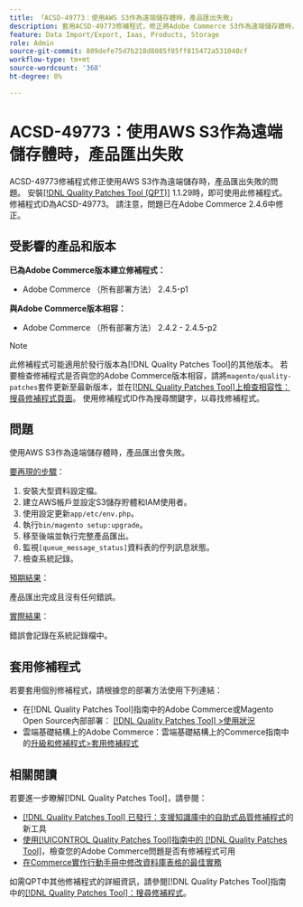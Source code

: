 ```yaml
---
title: 「ACSD-49773：使用AWS S3作為遠端儲存體時，產品匯出失敗」
description: 套用ACSD-49773修補程式，修正將Adobe Commerce S3作為遠端儲存體時，產品匯出失敗的AWS問題。
feature: Data Import/Export, Iaas, Products, Storage
role: Admin
source-git-commit: 809defe75d7b218d8085f85ff815472a531040cf
workflow-type: tm+mt
source-wordcount: '368'
ht-degree: 0%

---
```


# ACSD-49773：使用AWS S3作為遠端儲存體時，產品匯出失敗

ACSD-49773修補程式修正使用AWS S3作為遠端儲存時，產品匯出失敗的問題。 安裝[[!DNL Quality Patches Tool (QPT)]](https://experienceleague.adobe.com/en/docs/commerce-knowledge-base/kb/announcements/commerce-announcements/magento-quality-patches-released-new-tool-to-self-serve-quality-patches) 1.1.29時，即可使用此修補程式。 修補程式ID為ACSD-49773。 請注意，問題已在Adobe Commerce 2.4.6中修正。

## 受影響的產品和版本

**已為Adobe Commerce版本建立修補程式：**

* Adobe Commerce （所有部署方法） 2.4.5-p1

**與Adobe Commerce版本相容：**

* Adobe Commerce （所有部署方法） 2.4.2 - 2.4.5-p2

>[!NOTE]
>
>此修補程式可能適用於發行版本為[!DNL Quality Patches Tool]的其他版本。 若要檢查修補程式是否與您的Adobe Commerce版本相容，請將`magento/quality-patches`套件更新至最新版本，並在[[!DNL Quality Patches Tool]上檢查相容性：搜尋修補程式頁面](https://experienceleague.adobe.com/tools/commerce-quality-patches/index.html)。 使用修補程式ID作為搜尋關鍵字，以尋找修補程式。

## 問題

使用AWS S3作為遠端儲存體時，產品匯出會失敗。

<u>要再現的步驟</u>：

1. 安裝大型資料設定檔。
1. 建立AWS帳戶並設定S3儲存貯體和IAM使用者。
1. 使用設定更新`app/etc/env.php`。
1. 執行`bin/magento setup:upgrade`。
1. 移至後端並執行完整產品匯出。
1. 監視`[queue_message_status]`資料表的佇列訊息狀態。
1. 檢查系統記錄。

<u>預期結果</u>：

產品匯出完成且沒有任何錯誤。

<u>實際結果</u>：

錯誤會記錄在系統記錄檔中。

## 套用修補程式

若要套用個別修補程式，請根據您的部署方法使用下列連結：

* 在[!DNL Quality Patches Tool]指南中的Adobe Commerce或Magento Open Source內部部署： [[!DNL Quality Patches Tool] >使用狀況](/help/tools/quality-patches-tool/usage.md)
* 雲端基礎結構上的Adobe Commerce：雲端基礎結構上的Commerce指南中的[升級和修補程式>套用修補程式](https://experienceleague.adobe.com/docs/commerce-cloud-service/user-guide/develop/upgrade/apply-patches.html)

## 相關閱讀

若要進一步瞭解[!DNL Quality Patches Tool]，請參閱：

* [[!DNL Quality Patches Tool] 已發行：支援知識庫中的自助式品質修補程式](https://experienceleague.adobe.com/en/docs/commerce-knowledge-base/kb/announcements/commerce-announcements/magento-quality-patches-released-new-tool-to-self-serve-quality-patches)的新工具
* [使用[!UICONTROL Quality Patches Tool]指南中的 [!DNL Quality Patches Tool]](/help/tools/quality-patches-tool/patches-available-in-qpt/check-patch-for-magento-issue-with-magento-quality-patches.md)，檢查您的Adobe Commerce問題是否有修補程式可用
* [在Commerce實作行動手冊中修改資料庫表格的最佳實務](https://experienceleague.adobe.com/en/docs/commerce-operations/implementation-playbook/best-practices/development/modifying-core-and-third-party-tables#why-adobe-recommends-avoiding-modifications)

如需QPT中其他修補程式的詳細資訊，請參閱[!DNL Quality Patches Tool]指南中的[[!DNL Quality Patches Tool]：搜尋修補程式](https://experienceleague.adobe.com/tools/commerce-quality-patches/index.html)。
